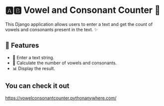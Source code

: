 # 🅰️🅱️ Vowel and Consonant Counter 🎉

This Django application allows users to enter a text and get the count of vowels and consonants present in the text. ✨

## 🌟 Features

- 📝 Enter a text string.
- 🔢 Calculate the number of vowels and consonants.
- 📊 Display the result.

## You can check it out
https://vowelconsonantcounter.pythonanywhere.com/
